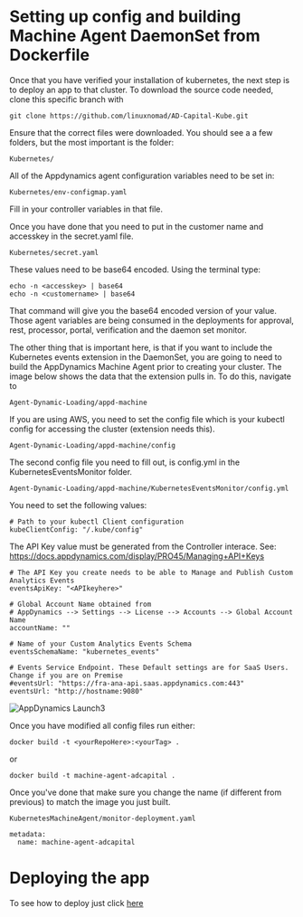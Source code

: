 # Setting up config and building Machine Agent DaemonSet from Dockerfile

Once that you have verified your installation of kubernetes, the next step is to
deploy an app to that cluster. To download the source code needed, clone this specific branch with

```
git clone https://github.com/linuxnomad/AD-Capital-Kube.git
```

Ensure that the correct files were downloaded. You should see a a few folders, but the most important
is the folder:
```
Kubernetes/
```
All of the Appdynamics agent configuration variables need to be set in:
```
Kubernetes/env-configmap.yaml
```
Fill in your controller variables in that file. 

Once you have done that you need to put in the customer name and accesskey in the secret.yaml file.
```
Kubernetes/secret.yaml
```
These values need to be base64 encoded. Using the terminal type:
```
echo -n <accesskey> | base64
echo -n <customername> | base64
```
That command will give you the base64 encoded version of your value. Those agent variables are being consumed in the deployments for approval, rest, processor, portal, verification and the daemon set monitor.

The other thing that is important here, is that if you want to include the Kubernetes events extension in the DaemonSet, you are going to need to build the AppDynamics Machine Agent prior to creating your cluster. The image below shows the data that the extension pulls in. To do this, navigate to
```
Agent-Dynamic-Loading/appd-machine
```
If you are using AWS, you need to set the config file which is your kubectl config for accessing the cluster (extension needs this).
```
Agent-Dynamic-Loading/appd-machine/config
```

 The second config file you need to fill out, is config.yml in the KubernetesEventsMonitor folder.
 ```
Agent-Dynamic-Loading/appd-machine/KubernetesEventsMonitor/config.yml
```
 You need to set the following values:
 ```
 # Path to your kubectl Client configuration
kubeClientConfig: "/.kube/config"
 ```
 The API Key value must be generated from the Controller interace. 
 See: https://docs.appdynamics.com/display/PRO45/Managing+API+Keys
 ```
 # The API Key you create needs to be able to Manage and Publish Custom Analytics Events
eventsApiKey: "<APIkeyhere>"
 ```
 ```
 # Global Account Name obtained from
# AppDynamics --> Settings --> License --> Accounts --> Global Account Name
accountName: ""
 ```
 ```
 # Name of your Custom Analytics Events Schema
eventsSchemaName: "kubernetes_events"
 ```
 ```
 # Events Service Endpoint. These Default settings are for SaaS Users. Change if you are on Premise
#eventsUrl: "https://fra-ana-api.saas.appdynamics.com:443"
eventsUrl: "http://hostname:9080"
 ```

![AppDynamics Launch3](./assets/images/24.png)

Once you have modified all config files run either:
```
docker build -t <yourRepoHere>:<yourTag> .
```
or
```
docker build -t machine-agent-adcapital .
```

Once you've done that make sure you change the name (if different from previous) to match the image you just built.
```
KubernetesMachineAgent/monitor-deployment.yaml 
```
```
metadata:
  name: machine-agent-adcapital
```


# Deploying the app

To see how to deploy just click [here](https://github.com/linuxnomad/AD-Capital-Kube/blob/master/KubernetesWalkthrough/3.md)
